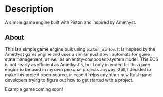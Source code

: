 # Description
A simple game engine built with Piston and inspired by Amethyst.

## About

This is a simple game engine built using `piston_window`. It is inspired by the Amethyst game engine
and uses a similar pushdown automata for game state management, as well as an entity-component-system model. This ECS is not nearly
as efficient as Amethyst's, but I only intended for this game engine to be used in my own personal projects anyway. Still, I decided 
to make this project open-source, in case it helps any other new Rust game developers trying to figure out how to get started with a 
project.

Example game coming soon!
